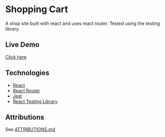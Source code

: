 # Shopping Cart

A shop site built with react and uses react router. Tested using the testing library.

## Live Demo

[Click here](https://01zulfi.github.io/shopping-cart)

## Technologies

<ul>
    <li><a href="https://reactjs.org">React</a></li>
    <li><a href="https://reactrouter.com/">React Router</a></li>
    <li><a href="https://jestjs/io">Jest</a></li>
    <li><a href="https://testing-library.com/docs/react-testing-library/intro/">React Testing Library</a></li>
</ul>

## Attributions 

See [ATTRIBUTIONS.md](./ATTRIBUTIONS.md)

